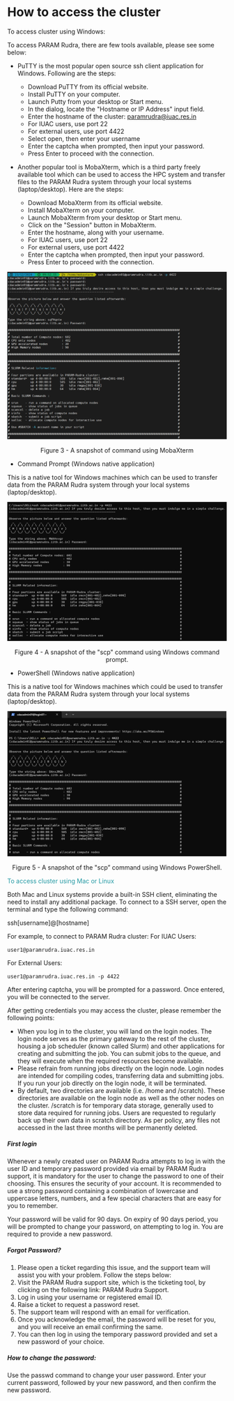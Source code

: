 # How to access the cluster

To access cluster using Windows:

To access PARAM Rudra, there are few tools available, please see some below:

- PuTTY is the most popular open source ssh client application for Windows. Following are the steps:

  * Download PuTTY from its official website.
  * Install PuTTY on your computer.
  * Launch Putty from your desktop or Start menu.
  * In the dialog, locate the "Hostname or IP Address" input field.
  * Enter the hostname of the cluster: paramrudra@iuac.res.in
  * For IUAC users, use port 22
  * For external users, use port 4422
  * Select open, then enter your username
  * Enter the captcha when prompted, then input your password.
  * Press Enter to proceed with the connection.
- Another popular tool is MobaXterm, which is a third party freely available tool which can be used to access the HPC system and transfer files to the PARAM Rudra system through your local systems (laptop/desktop). Here are the steps:

  * Download MobaXterm from its official website.
  * Install MobaXterm on your computer.
  * Launch MobaXterm from your desktop or Start menu.
  * Click on the "Session" button in MobaXterm.
  * Enter the hostname, along with your username.
  * For IUAC users, use port 22
  * For external users, use port 4422
  * Enter the captcha when prompted, then input your password.
  * Press Enter to proceed with the connection.

<img src="/img/img3.png">

<p style="text-align: center;">Figure 3 - A snapshot of command using MobaXterm</p>

- Command Prompt (Windows native application)

This is a native tool for Windows machines which can be used to transfer data from the PARAM Rudra system through your local systems (laptop/desktop).

<img src="/img/img4.png">

<p style="text-align: center;">Figure 4 - A snapshot of the "scp" command using Windows command prompt.</p>

- PowerShell (Windows native application)

This is a native tool for Windows machines which could be used to transfer data from the PARAM Rudra system through your local systems (laptop/desktop).

<img src="/img/img5.png">

<p style="text-align: center;">Figure 5 - A snapshot of the "scp” command using Windows PowerShell.</p>

<p style="color:#259AA4">To access cluster using Mac or Linux</p>

Both Mac and Linux systems provide a built-in SSH client, eliminating the need to install any additional package. To connect to a SSH server, open the terminal and type the following command:

ssh[username]@[hostname]

For example, to connect to PARAM Rudra cluster:
For IUAC Users:

<!-- ssh `<span style="color:#259AA4;text-decoration:underline">`user1@paramrudra.iuac.res.in -->

```
user1@paramrudra.iuac.res.in
```

For External Users:

<!-- ssh `<span style="color:#259AA4;text-decoration:underline">`user1@paramrudra.iuac.res.in -p 4422 -->

```
user1@paramrudra.iuac.res.in -p 4422
```

After entering captcha, you will be prompted for a password. Once entered, you will be connected to the server.

After getting credentials you may access the cluster, please remember the following points:

- When you log in to the cluster, you will land on the login nodes. The login node serves as the primary gateway to the rest of the cluster, housing a job scheduler (known called Slurm) and other applications for creating and submitting the job. You can submit jobs to the queue, and they will execute when the required resources become available.
- Please refrain from running jobs directly on the login node. Login nodes are intended for compiling codes, transferring data and submitting jobs. If you run your job directly on the login node, it will be terminated.
- By default, two directories are available (i.e. /home and /scratch). These directories are available on the login node as well as the other nodes on the cluster. /scratch is for temporary data storage, generally used to store data required for running jobs. Users are requested to regularly back up their own data in scratch directory. As per policy, any files not accessed in the last three months will be permanently deleted.

<!-- Add a fourth point here -->

##### First login

Whenever a newly created user on PARAM Rudra attempts to log in with the user ID and temporary password provided via email by PARAM Rudra support, it is mandatory for the user to change the password to one of their choosing. This ensures the security of your account. It is recommended to use a strong password containing a combination of lowercase and uppercase letters, numbers, and a few special characters that are easy for you to remember.

Your password will be valid for 90 days. On expiry of 90 days period, you will be prompted to change your password, on attempting to log in. You are required to provide a new password.

##### Forgot Password?

1. Please open a ticket regarding this issue, and the support team will assist you with your problem. Follow the steps below:
2. Visit the PARAM Rudra support site, which is the ticketing tool, by clicking on the following link: PARAM Rudra Support.
3. Log in using your username or registered email ID.
4. Raise a ticket to request a password reset.
5. The support team will respond with an email for verification.
6. Once you acknowledge the email, the password will be reset for you, and you will receive an email confirming the same.
7. You can then log in using the temporary password provided and set a new password of your choice.

##### How to change the password:

Use the passwd command to change your user password. Enter your current password, followed by your new password, and then confirm the new password.
